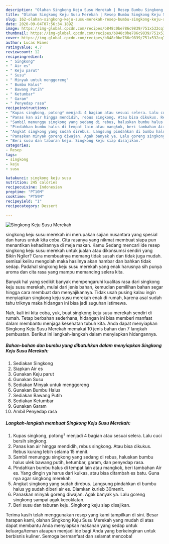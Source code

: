 ```yaml
---
description: "Olahan Singkong Keju Susu Merekah | Resep Bumbu Singkong Keju Susu Merekah Yang Lezat Sekali"
title: "Olahan Singkong Keju Susu Merekah | Resep Bumbu Singkong Keju Susu Merekah Yang Lezat Sekali"
slug: 162-olahan-singkong-keju-susu-merekah-resep-bumbu-singkong-keju-susu-merekah-yang-lezat-sekali
date: 2020-09-04T07:56:34.189Z
image: https://img-global.cpcdn.com/recipes/b848c0be786c9839/751x532cq70/singkong-keju-susu-merekah-foto-resep-utama.jpg
thumbnail: https://img-global.cpcdn.com/recipes/b848c0be786c9839/751x532cq70/singkong-keju-susu-merekah-foto-resep-utama.jpg
cover: https://img-global.cpcdn.com/recipes/b848c0be786c9839/751x532cq70/singkong-keju-susu-merekah-foto-resep-utama.jpg
author: Lucas Hines
ratingvalue: 4.7
reviewcount: 12
recipeingredient:
- " Singkong"
- " Air es"
- " Keju parut"
- " Susu"
- " Minyak untuk menggoreng"
- " Bumbu Halus"
- " Bawang Putih"
- " Ketumbar"
- " Garam"
- " Penyedap rasa"
recipeinstructions:
- "Kupas singkong, potong² menjadi 4 bagian atau sesuai selera. Lalu cuci bersih singkong."
- "Panas kan air hingga mendidih, rebus singkong. Atau bisa dikukus. Rebus kurang lebih selama 15 menit."
- "Sambil menunggu singkong yang sedang di rebus, haluskan bumbu halus ulek bawang putih, ketumbar, garam, dan penyedap rasa."
- "Pindahkan bumbu halus di tempat lain atau mangkok, beri tambahan Air es. Yang dingin ya harus dari kulkas, atau bisa ditambah es batu. Guna nya agar singkong merekah"
- "Angkat singkong yang sudah direbus. Langsung pindahkan di bumbu halus yg sudah diberi air es. Diamkan kurleb 30menit."
- "Panaskan minyak goreng diwajan. Agak banyak ya. Lalu goreng singkong sampai agak kecoklatan."
- "Beri susu dan taburan keju. Singkong keju siap disajikan."
categories:
- Resep
tags:
- singkong
- keju
- susu

katakunci: singkong keju susu 
nutrition: 245 calories
recipecuisine: Indonesian
preptime: "PT10M"
cooktime: "PT59M"
recipeyield: "1"
recipecategory: Dessert

---
```



![Singkong Keju Susu Merekah](https://img-global.cpcdn.com/recipes/b848c0be786c9839/751x532cq70/singkong-keju-susu-merekah-foto-resep-utama.jpg)


singkong keju susu merekah ini merupakan sajian nusantara yang spesial dan harus untuk kita coba. Cita rasanya yang nikmat membuat siapa pun menantikan kehadirannya di meja makan.
Kamu Sedang mencari ide resep singkong keju susu merekah untuk jualan atau dikonsumsi sendiri yang Bikin Ngiler? Cara membuatnya memang tidak susah dan tidak juga mudah. semisal keliru mengolah maka hasilnya akan hambar dan bahkan tidak sedap. Padahal singkong keju susu merekah yang enak harusnya sih punya aroma dan cita rasa yang mampu memancing selera kita.



Banyak hal yang sedikit banyak mempengaruhi kualitas rasa dari singkong keju susu merekah, mulai dari jenis bahan, kemudian pemilihan bahan segar hingga cara membuat dan menyajikannya. Tidak usah pusing kalau ingin menyiapkan singkong keju susu merekah enak di rumah, karena asal sudah tahu triknya maka hidangan ini bisa jadi suguhan istimewa.


Nah, kali ini kita coba, yuk, buat singkong keju susu merekah sendiri di rumah. Tetap berbahan sederhana, hidangan ini bisa memberi manfaat dalam membantu menjaga kesehatan tubuh kita. Anda dapat menyiapkan Singkong Keju Susu Merekah memakai 10 jenis bahan dan 7 langkah pembuatan. Berikut ini langkah-langkah dalam menyiapkan hidangannya.

<!--inarticleads1-->

##### Bahan-bahan dan bumbu yang dibutuhkan dalam menyiapkan Singkong Keju Susu Merekah:

1. Sediakan  Singkong
1. Siapkan  Air es
1. Gunakan  Keju parut
1. Gunakan  Susu
1. Sediakan  Minyak untuk menggoreng
1. Gunakan  Bumbu Halus
1. Sediakan  Bawang Putih
1. Sediakan  Ketumbar
1. Gunakan  Garam
1. Ambil  Penyedap rasa




<!--inarticleads2-->

##### Langkah-langkah membuat Singkong Keju Susu Merekah:

1. Kupas singkong, potong² menjadi 4 bagian atau sesuai selera. Lalu cuci bersih singkong.
1. Panas kan air hingga mendidih, rebus singkong. Atau bisa dikukus. Rebus kurang lebih selama 15 menit.
1. Sambil menunggu singkong yang sedang di rebus, haluskan bumbu halus ulek bawang putih, ketumbar, garam, dan penyedap rasa.
1. Pindahkan bumbu halus di tempat lain atau mangkok, beri tambahan Air es. Yang dingin ya harus dari kulkas, atau bisa ditambah es batu. Guna nya agar singkong merekah
1. Angkat singkong yang sudah direbus. Langsung pindahkan di bumbu halus yg sudah diberi air es. Diamkan kurleb 30menit.
1. Panaskan minyak goreng diwajan. Agak banyak ya. Lalu goreng singkong sampai agak kecoklatan.
1. Beri susu dan taburan keju. Singkong keju siap disajikan.




Terima kasih telah menggunakan resep yang kami tampilkan di sini. Besar harapan kami, olahan Singkong Keju Susu Merekah yang mudah di atas dapat membantu Anda menyiapkan makanan yang sedap untuk keluarga/teman ataupun menjadi ide bagi Anda yang berkeinginan untuk berbisnis kuliner. Semoga bermanfaat dan selamat mencoba!
